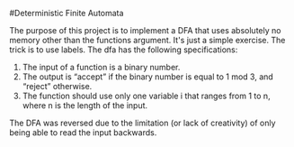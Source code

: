 #Deterministic Finite Automata

The purpose of this project is to implement a DFA that uses absolutely no memory other than the functions argument. It's just a simple exercise. The trick is to use labels. The dfa has the following specifications: 

1. The input of a function is a binary number. 
2. The output is “accept” if the binary number is equal to 1 mod 3, and “reject” otherwise.
3. The function should use only one variable i that ranges from 1 to n, where n is the length of the input. 

The DFA was reversed due to the limitation (or lack of creativity) of only being able to read the input backwards.
